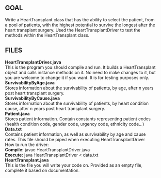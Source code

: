 ## GOAL
Write a HeartTransplant class that has the ability to select the patient, from a pool of patients, with the highest potential to survive the longest after the heart transplant surgery. Used the HeartTransplantDriver to test the methods within the HeartTransplant class.



## FILES

**HeartTransplantDriver.java** <br>
  This is the program you should compile and run. It builds a HeartTransplant object and calls instance methods on it. No need to make changes to it, but you are welcome to change it if you want. It is for testing purposes only. <br>
**SurvivabilityByAge.java**<br>
  Stores information about the survivability of patients, by age, after n years post heart transplant surgery.<br>
**SurvivabilityByCause.java**<br>
  Stores information about the survivability of patients, by heart condition cause, after n years post heart transplant surgery.<br>
**Patient.java**<br>
  Stores patient information. Contain constants representing patient codes (health condition code, gender code, urgency code, ethnicity code…)<br>
**Data.txt**<br>
  Contains patient information, as well as survivability by age and cause rates. This file should be piped when executing HeartTransplantDriver  <br>
  How to run the driver: <br>
  **Compile:** javac HeartTransplantDriver.java <br>
  **Execute:** java HeartTransplantDriver < data.txt <br>
**HeartTransplant.java**<br>
  This is the file you will write your code on. Provided as an empty file, complete it based on documentation. <br>
